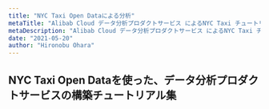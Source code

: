 ```yaml
---
title: "NYC Taxi Open Dataによる分析"
metaTitle: "Alibab Cloud データ分析プロダクトサービス によるNYC Taxi チュートリアル"
metaDescription: "Alibab Cloud データ分析プロダクトサービス によるNYC Taxi チュートリアル"
date: "2021-05-20"
author: "Hironobu Ohara"
---
```


## NYC Taxi Open Dataを使った、データ分析プロダクトサービスの構築チュートリアル集


